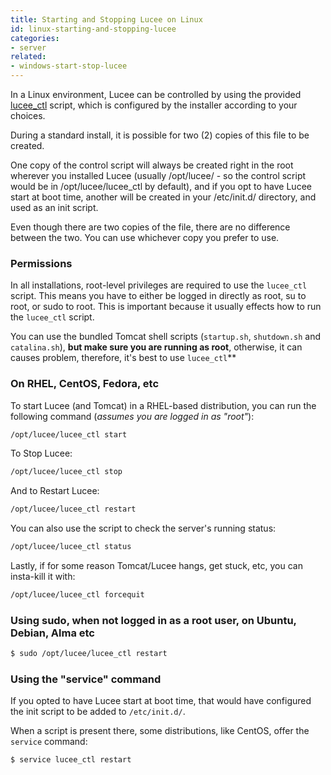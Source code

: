 ```yaml
---
title: Starting and Stopping Lucee on Linux
id: linux-starting-and-stopping-lucee
categories:
- server
related:
- windows-start-stop-lucee
---
```


In a Linux environment, Lucee can be controlled by using the provided [lucee_ctl](https://github.com/lucee/lucee-installer/blob/master/lucee/linux/sys/engine_ctl_template) script, which is configured by the installer according to your choices.

During a standard install, it is possible for two (2) copies of this file to be created.

One copy of the control script will always be created right in the root wherever you installed Lucee (usually /opt/lucee/ - so the control script would be in /opt/lucee/lucee_ctl by default), and if you opt to have Lucee start at boot time, another will be created in your /etc/init.d/ directory, and used as an init script. 

Even though there are two copies of the file, there are no difference between the two. You can use whichever copy you prefer to use.

### Permissions ###

In all installations, root-level privileges are required to use the `lucee_ctl` script. This means you have to either be logged in directly as root, su to root, or sudo to root. This is important because it usually effects how to run the `lucee_ctl` script.

You can use the bundled Tomcat shell scripts (`startup.sh`, `shutdown.sh` and `catalina.sh`), **but make sure you are running as root**, otherwise, it can causes problem, therefore, it's best to use `lucee_ctl`**

### On RHEL, CentOS, Fedora, etc ###

To start Lucee (and Tomcat) in a RHEL-based distribution, you can run the following command (*assumes you are logged in as "root"*):

```bash
/opt/lucee/lucee_ctl start
```

To Stop Lucee:

```bash
/opt/lucee/lucee_ctl stop
```

And to Restart Lucee:

```bash
/opt/lucee/lucee_ctl restart
```

You can also use the script to check the server's running status:

```bash
/opt/lucee/lucee_ctl status
```

Lastly, if for some reason Tomcat/Lucee hangs, get stuck, etc, you can insta-kill it with:

```bash
/opt/lucee/lucee_ctl forcequit
```

### Using sudo, when not logged in as a root user, on Ubuntu, Debian, Alma etc ###

```bash
$ sudo /opt/lucee/lucee_ctl restart
```

### Using the "service" command ###

If you opted to have Lucee start at boot time, that would have configured the init script to be added to `/etc/init.d/`. 

When a script is present there, some distributions, like CentOS, offer the `service` command:

```bash
$ service lucee_ctl restart
```
